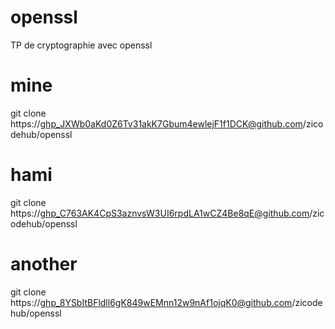 # openssl
TP de cryptographie avec openssl

# mine
git clone https://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@github.com/zicodehub/openssl

# hami
git clone https://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@github.com/zicodehub/openssl

# another
git clone https://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@github.com/zicodehub/openssl

